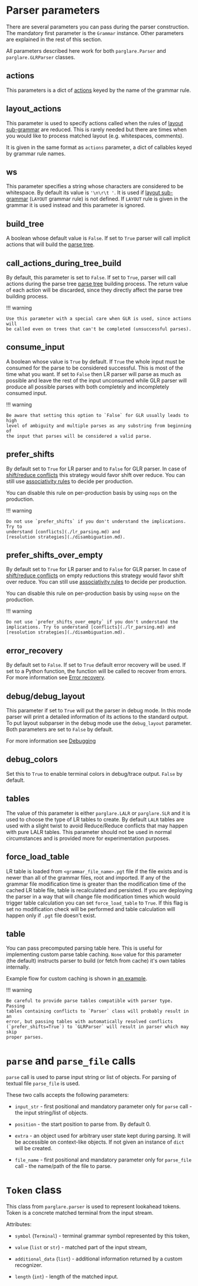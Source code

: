 # Parser parameters

There are several parameters you can pass during the parser construction. The
mandatory first parameter is the `Grammar` instance. Other parameters are
explained in the rest of this section.

All parameters described here work for both `parglare.Parser` and
`parglare.GLRParser` classes.


## actions

This parameters is a dict of [actions](./actions.md) keyed by the name of the
grammar rule.

## layout_actions

This parameter is used to specify actions called when the rules of [layout
sub-grammar](./grammar_language.md#handling-whitespaces-and-comments-in-your-language)
are reduced. This is rarely needed but there are times when you would like to
process matched layout (e.g. whitespaces, comments).

It is given in the same format as `actions` parameter, a dict of callables keyed
by grammar rule names.

## ws

This parameter specifies a string whose characters are considered to be
whitespace. By default its value is `'\n\r\t '`. It is used if [layout
sub-grammar](./grammar_language.md#handling-whitespaces-and-comments-in-your-language)
(`LAYOUT` grammar rule) is not defined. If `LAYOUT` rule is given in the grammar
it is used instead and this parameter is ignored.

## build_tree

A boolean whose default value is `False`. If set to `True` parser will call
implicit actions that will build the [parse tree](./parse_forest_trees.md).

## call_actions_during_tree_build

By default, this parameter is set to `False`. If set to `True`, parser will call
actions during the parse tree [parse tree](./parse_forest_trees.md) building
process. The return value of each action will be discarded, since they directly
affect the parse tree building process.


!!! warning

    Use this parameter with a special care when GLR is used, since actions will
    be called even on trees that can't be completed (unsuccessful parses).

## consume_input

A boolean whose value is `True` by default. If `True` the whole input must be
consumed for the parse to be considered successful. This is most of the time
what you want. If set to `False` then LR parser will parse as much as possible
and leave the rest of the input unconsumed while GLR parser will produce all
possible parses with both completely and incompletely consumed input.

!!! warning

    Be aware that setting this option to `False` for GLR usually leads to high
    level of ambiguity and multiple parses as any substring from beginning of
    the input that parses will be considered a valid parse.

## prefer_shifts

By default set to `True` for LR parser and to `False` for GLR parser. In case of
[shift/reduce conflicts](./lr_parsing.md) this strategy would favor shift over
reduce. You can still use [associativity
rules](./disambiguation.md#associativity) to decide per production.

You can disable this rule on per-production basis by using `nops` on the
production.


!!! warning

    Do not use `prefer_shifts` if you don't understand the implications. Try to
    understand [conflicts](./lr_parsing.md) and
    [resolution strategies](./disambiguation.md).


## prefer_shifts_over_empty

By default set to `True` for LR parser and to `False` for GLR parser. In case
of [shift/reduce conflicts](./lr_parsing.md) on empty reductions this strategy
would favor shift over reduce. You can still
use [associativity rules](./disambiguation.md#associativity) to decide per
production.

You can disable this rule on per-production basis by using `nopse` on the
production.

!!! warning

    Do not use `prefer_shifts_over_empty` if you don't understand the
    implications. Try to understand [conflicts](./lr_parsing.md) and
    [resolution strategies](./disambiguation.md).


## error_recovery

By default set to `False`. If set to `True` default error recovery will be used.
If set to a Python function, the function will be called to recover from errors.
For more information see [Error recovery](./handling_errors.md#error-recovery).

## debug/debug_layout

This parameter if set to `True` will put the parser in debug mode. In this mode
parser will print a detailed information of its actions to the standard output.
To put layout subparser in the debug mode use the `debug_layout` parameter. Both
parameters are set to `False` by default.

For more information see [Debugging](./debugging.md)


## debug_colors

Set this to `True` to enable terminal colors in debug/trace output. `False` by
default.

## tables

The value of this parameter is either `parglare.LALR` or `parglare.SLR` and it
is used to choose the type of LR tables to create. By default `LALR` tables are
used with a slight twist to avoid Reduce/Reduce conflicts that may happen with
pure LALR tables. This parameter should not be used in normal circumstances and
is provided more for experimentation purposes.

## force_load_table

LR table is loaded from `<grammar_file_name>.pgt` file if the file exists and is
newer than all of the grammar files, root and imported. If any of the grammar
file modification time is greater than the modification time of the cached LR
table file, table is recalculated and persisted. If you are deploying the parser
in a way that will change file modification times which would trigger table
calculation you can set `force_load_table` to `True`. If this flag is set no
modification check will be performed and table calculation will happen only if
`.pgt` file doesn't exist.

## table

You can pass precomputed parsing table here. This is useful for implementing
custom parse table caching. `None` value for this parameter (the default)
instructs parser to build (or fetch from cache) it's own tables internally.

Example flow for custom caching is shown in
[an example](https://github.com/igordejanovic/parglare/tree/master/examples/custom_table_caching).

!!! warning

    Be careful to provide parse tables compatible with parser type. Passing
    tables containing conflicts to `Parser` class will probably result in an
    error, but passing tables with automatically resolved conflicts
    (`prefer_shifts=True`) to `GLRParser` will result in parser which may skip
    proper parses.

# `parse` and `parse_file` calls

`parse` call is used to parse input string or list of objects. For parsing of
textual file `parse_file` is used.

These two calls accepts the following parameters:

- `input_str` - first positional and mandatory parameter only for `parse` call -
  the input string/list of objects.

- `position` - the start position to parse from. By default 0.

- `extra` - an object used for arbitrary user state kept during parsing. It will
  be accessible on context-like objects. If not given an instance of `dict` will
  be created.

- `file_name` - first positional and mandatory parameter only for `parse_file`
  call - the name/path of the file to parse.


# `Token` class

This class from `parglare.parser` is used to represent lookahead tokens. Token
is a concrete matched terminal from the input stream.

Attributes:

- `symbol` (`Terminal`) - terminal grammar symbol represented by this token,

- `value` (`list` or `str`) - matched part of the input stream,

- `additional_data` (`list`) - additional information returned by a custom
  recognizer.

- `length` (`int`) - length of the matched input.
